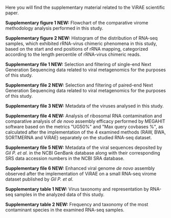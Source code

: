 Here you will find the supplementary material related to the ViRAE scientific paper.

**Supplementary figure 1 NEW:** Flowchart of the comparative virome methodology analysis performed in this study.

**Supplementary figure 2 NEW:** Histogram of the distribution of RNA-seq samples, which exhibited rRNA-virus chimeric phenomena in this study, based on the start and end positions of rRNA mapping, categorized according to the length percentile of rRNA-virus chimeric reads.

**Supplementary file 1 NEW:** Selection and filtering of single-end Next Generation Sequencing data related to viral metagenomics for the purposes of this study.

**Supplementary file 2 NEW:** Selection and filtering of paired-end Next Generation Sequencing data related to viral metagenomics for the purposes of this study.

**Supplementary file 3 NEW:** Metadata of the viruses analysed in this study.

**Supplementary file 4 NEW:** Analysis of ribosomal RNA contamination and comparative analysis of _de novo_ assembly efficacy performed by MEGAHIT software based on the metrics "UG50%" and "Max query covbases %", as calculated after the implementation of the 4 examined methods (RAW, BWA, SORTMERNA and ViRAE) separately on the studied RNA-seq dataset.

**Supplementary file 5 NEW:** Metadata of the viral sequences deposited by _Gil P. et al._ in the NCBI GenBank database along with their corresponding SRS data accession numbers in the NCBI SRA database.

**Supplementary file 6 NEW:** Enhanced viral genome _de novo_ assembly observed after the implementation of ViRAE on a small RNA-seq virome dataset published by _Gil P. et al_.

**Supplementary table 1 NEW:** Virus taxonomy and representation by RNA-seq samples in the analyzed data of this study.

**Supplementary table 2 NEW:** Frequency and taxonomy of the most contaminant species in the examined RNA-seq samples.
